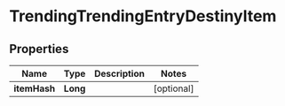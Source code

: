 
# TrendingTrendingEntryDestinyItem

## Properties
Name | Type | Description | Notes
------------ | ------------- | ------------- | -------------
**itemHash** | **Long** |  |  [optional]



